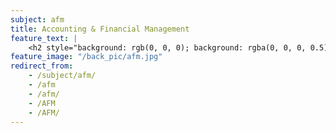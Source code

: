 ```yaml
---
subject: afm
title: Accounting & Financial Management
feature_text: |
    <h2 style="background: rgb(0, 0, 0); background: rgba(0, 0, 0, 0.5); color: #f1f1f1; padding: 10px;">AFM</h2>
feature_image: "/back_pic/afm.jpg"
redirect_from:
    - /subject/afm/
    - /afm
    - /afm/
    - /AFM
    - /AFM/
---
```

